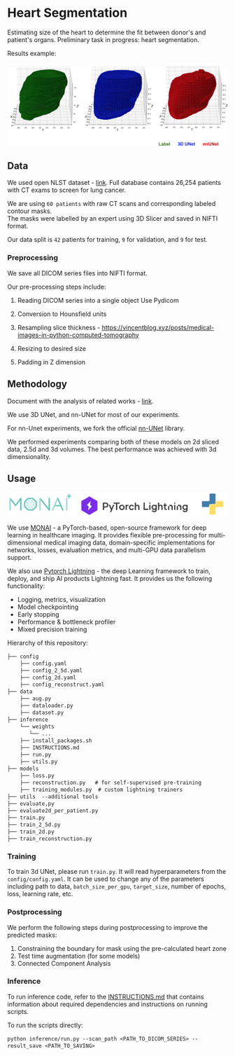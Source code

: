 # Heart Segmentation
Estimating size of the heart to determine the fit between donor's and patient's organs.
Preliminary task in progress: heart segmentation. 

Results example:

<img src="figures/example.png">


## Data 

We used open NLST dataset - [link](https://wiki.cancerimagingarchive.net/display/NLST/National+Lung+Screening+Trial). 
Full database contains 26,254 patients with CT exams to screen for lung cancer.

We are using `60 patients` with raw CT scans and corresponding labeled contour masks.  
The masks were labelled by an expert using 3D Slicer and saved in NIFTI format. 

Our data split is `42` patients for training, `9` for validation, and `9` for test.


### Preprocessing
We save all DICOM series files into NIFTI format. 

Our pre-processing steps include:
1. Reading DICOM series into a single object          Use Pydicom

2. Conversion to Hounsfield units

3. Resampling slice thickness -  https://vincentblog.xyz/posts/medical-images-in-python-computed-tomography 

4. Resizing to desired size

5. Padding in Z dimension


## Methodology

Document with the analysis of related works - [link](https://docs.google.com/document/d/1YFRnelMWPKvXbVeAvGqLbOmTHGysmeLhuZ2P8RffkGo/edit?usp=sharing).

We use 3D UNet, and nn-UNet for most of our experiments. 

For nn-Unet experiments, we fork the official [nn-UNet](https://github.com/MIC-DKFZ/nnUNet) library.

We performed experiments comparing both of these models on 2d sliced data, 2.5d and 3d volumes. The best performance was achieved with 3d dimensionality.

## Usage

<img src="figures/libraries.png">


We use [MONAI](https://monai.io/) - a PyTorch-based, open-source framework for deep learning in healthcare imaging. 
It provides flexible pre-processing for multi-dimensional medical imaging data, domain-specific implementations for networks, losses, evaluation metrics, and 
multi-GPU data parallelism support.

We also use [Pytorch Lightning](https://www.pytorchlightning.ai/index.html) - the deep Learning framework to train, deploy, and ship AI products Lightning fast.
It provides us the following functionality:
* Logging, metrics, visualization
* Model checkpointing
* Early stopping
* Performance & bottleneck profiler
* Mixed precision training

Hierarchy of this repository:
```
├── config
    ├── config.yaml
    ├── config_2_5d.yaml
    ├── config_2d.yaml
    ├── config_reconstruct.yaml
├── data
    ├── aug.py
    ├── dataloader.py
    ├── dataset.py
├── inference
    └── weights
       └── ...
    ├── install_packages.sh
    ├── INSTRUCTIONS.md
    ├── run.py 
    ├── utils.py
├── models
    ├── loss.py
    ├── reconstruction.py   # for self-supervised pre-training
    ├── training_modules.py  # custom lightning trainers
├── utils  --additional tools 
├── evaluate,py
├── evaluate2d_per_patient.py
├── train.py
├── train_2_5d.py
├── train_2d.py
├── train_reconstruction.py
```


### Training
To train 3d UNet, please run `train.py`. It will read hyperparameters from the `config/config.yaml`. 
It can be used to change any of the parameters including path to data, `batch_size_per_gpu`, `target_size`, number of epochs,
loss, learning rate, etc.

### Postprocessing
We perform the following steps during postprocessing to improve the predicted masks:
1. Constraining the boundary for mask using the pre-calculated heart zone
2. Test time augmentation (for some models)
3. Connected Component Analysis


### Inference
To run inference code, refer to the [INSTRUCTIONS.md](inference/INSTRUCTIONS.md) that contains information about required dependencies
and instructions on running scripts.

To run the scripts directly:
```
python inference/run.py --scan_path <PATH_TO_DICOM_SERIES> --result_save <PATH_TO_SAVING>
```